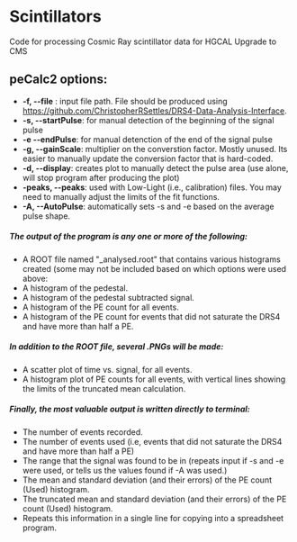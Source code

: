 # Scintillators
Code for processing Cosmic Ray scintillator data for HGCAL Upgrade to CMS

## peCalc2 options:

* **-f, --file** : input file path. File should be produced using https://github.com/ChristopherRSettles/DRS4-Data-Analysis-Interface.
* **-s, --startPulse**: for manual detection of the beginning of the signal pulse
* **-e --endPulse**: for manual detenction of the end of the signal pulse
* **-g, --gainScale**: multiplier on the converstion factor. Mostly unused. Its easier to manually update the conversion factor that is hard-coded.
* **-d, --display**: creates plot to manually detect the pulse area (use alone, will stop program after producing the plot)
* **-peaks, --peaks**: used with Low-Light (i.e., calibration) files. You may need to manually adjust the limits of the fit functions.
* **-A, --AutoPulse**: automatically sets -s and -e based on the average pulse shape.

##### The output of the program is any one or more of the following:
* A ROOT file named "<inputFileName>_analysed.root" that contains various histograms created (some may not be included based on which options were used above:
* A histogram of the pedestal.
* A histogram of the pedestal subtracted signal.
* A histogram of the PE count for all events.
* A histogram of the PE count for events that did not saturate the DRS4 and have more than half a PE.

##### In addition to the ROOT file, several .PNGs will be made:
* A scatter plot of time vs. signal, for all events.
* A histogram plot of PE counts for all events, with vertical lines showing the limits of the truncated mean calculation.

##### Finally, the most valuable output is written directly to terminal:
* The number of events recorded.
* The number of events used (i.e, events that did not saturate the DRS4 and have more than half a PE)
* The range that the signal was found to be in (repeats input if -s and -e were used, or tells us the values found if -A was used.)
* The mean and standard deviation (and their errors) of the PE count (Used) histogram.
* The truncated mean and standard deviation (and their errors) of the PE count (Used) histogram.
* Repeats this information in a single line for copying into a spreadsheet program.

